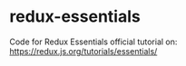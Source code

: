 # redux-essentials

Code for Redux Essentials official tutorial on: https://redux.js.org/tutorials/essentials/
